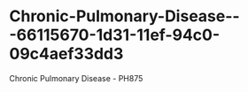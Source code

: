 # Chronic-Pulmonary-Disease---66115670-1d31-11ef-94c0-09c4aef33dd3
Chronic Pulmonary Disease - PH875
